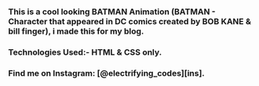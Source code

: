 ### This is a cool looking BATMAN Animation (BATMAN - Character that appeared in DC comics created by BOB KANE & bill finger), i made this for my blog.

### Technologies Used:- HTML & CSS only.

### Find me on Instagram: [@electrifying_codes][ins].

[instagram]: https://www.instagram.com/electrifying_codes/